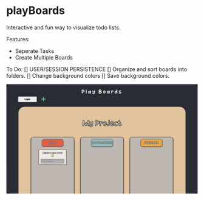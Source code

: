 # playBoards

Interactive and fun way to visualize todo lists.

Features:
* Seperate Tasks 
* Create Multiple Boards

To Do:
[] USER/SESSION PERSISTENCE
[] Organize and sort boards into folders.
[] Change background colors
[] Save background colors.

![README](README.png)


